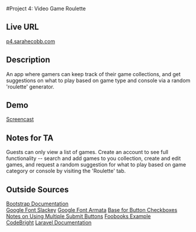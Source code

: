 #Project 4: Video Game Roulette  
## Live URL  
[p4.sarahecobb.com](http://p4.sarahecobb.com)  
## Description  
An app where gamers can keep track of their game collections, and get suggestions on what to play based on game type and console via a random 'roulette' generator.
## Demo  
[Screencast](http://screencast.com/t/ZmkJoSaLL9)
## Notes for TA  
Guests can only view a list of games. Create an account to see full functionality -- search and add games to you collection, create and edit games, and request a random suggestion for what to play based on game category or console by visiting the 'Roulette' tab.
## Outside Sources  
[Bootstrap Documentation](http://getbootstrap.com/components)  
[Google Font Slackey](http://www.google.com/fonts/specimen/Slackey) 
[Google Font Armata](http://www.google.com/fonts/specimen/Armata) 
[Base for Button Checkboxes](http://jsfiddle.net/zAFND/2/)
[Notes on Using Multiple Submit Buttons](http://forumsarchive.laravel.io/viewtopic.php?id=2272)
[Foobooks Example](https://github.com/susanBuck/foobooks)  
[CodeBright](http://daylerees.com/codebright)
[Laravel Documentation](http://laravel.com/docs/4.2)